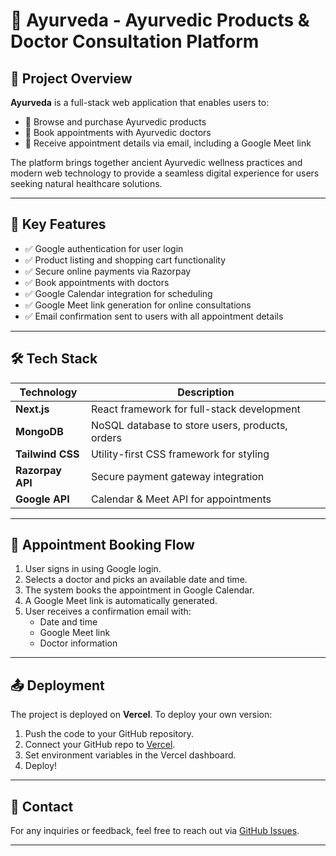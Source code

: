 # 🌿 Ayurveda - Ayurvedic Products & Doctor Consultation Platform

## 🧾 Project Overview

**Ayurveda** is a full-stack web application that enables users to:

- 🛒 Browse and purchase Ayurvedic products
- 📅 Book appointments with Ayurvedic doctors
- 📧 Receive appointment details via email, including a Google Meet link

The platform brings together ancient Ayurvedic wellness practices and modern web technology to provide a seamless digital experience for users seeking natural healthcare solutions.

---

## 🚀 Key Features

- ✅ Google authentication for user login
- ✅ Product listing and shopping cart functionality
- ✅ Secure online payments via Razorpay
- ✅ Book appointments with doctors
- ✅ Google Calendar integration for scheduling
- ✅ Google Meet link generation for online consultations
- ✅ Email confirmation sent to users with all appointment details

---

## 🛠 Tech Stack

| Technology        | Description                                     |
|-------------------|-------------------------------------------------|
| **Next.js**       | React framework for full-stack development      |
| **MongoDB**       | NoSQL database to store users, products, orders |
| **Tailwind CSS**  | Utility-first CSS framework for styling         |
| **Razorpay API**  | Secure payment gateway integration              |
| **Google API**    | Calendar & Meet API for appointments            |

---


## 📅 Appointment Booking Flow

1. User signs in using Google login.
2. Selects a doctor and picks an available date and time.
3. The system books the appointment in Google Calendar.
4. A Google Meet link is automatically generated.
5. User receives a confirmation email with:
   - Date and time
   - Google Meet link
   - Doctor information

---

## 📤 Deployment

The project is deployed on **Vercel**. To deploy your own version:

1. Push the code to your GitHub repository.
2. Connect your GitHub repo to [Vercel](https://vercel.com).
3. Set environment variables in the Vercel dashboard.
4. Deploy!

---

## 📧 Contact

For any inquiries or feedback, feel free to reach out via [GitHub Issues](https://github.com/priyanshutariyal02/ayurveda/issues).

---
